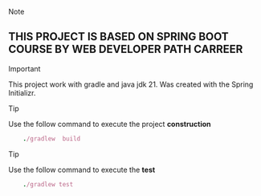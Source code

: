 > [!NOTE]
> ##  THIS PROJECT IS BASED ON SPRING BOOT COURSE BY WEB DEVELOPER PATH CARREER ##

> [!IMPORTANT]
This project work with gradle and java jdk 21. Was created with the Spring Initializr.


> [!TIP]
Use the follow command to execute the project **construction**
```ruby
    ./gradlew  build
```

> [!TIP]
Use the follow command to execute the **test**
```ruby
    ./gradlew test
```